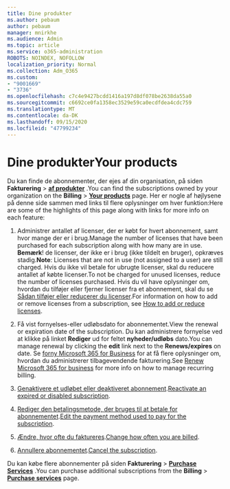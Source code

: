 ```yaml
---
title: Dine produkter
ms.author: pebaum
author: pebaum
manager: mnirkhe
ms.audience: Admin
ms.topic: article
ms.service: o365-administration
ROBOTS: NOINDEX, NOFOLLOW
localization_priority: Normal
ms.collection: Adm_O365
ms.custom:
- "9001669"
- "3736"
ms.openlocfilehash: c7c4e9427bcdd1416a197d8df078be2638da55a0
ms.sourcegitcommit: c6692ce0fa1358ec3529e59ca0ecdfdea4cdc759
ms.translationtype: MT
ms.contentlocale: da-DK
ms.lasthandoff: 09/15/2020
ms.locfileid: "47799234"
---
```

# <a name="your-products"></a><span data-ttu-id="4694d-102">Dine produkter</span><span class="sxs-lookup"><span data-stu-id="4694d-102">Your products</span></span>

<span data-ttu-id="4694d-103">Du kan finde de abonnementer, der ejes af din organisation, på siden **Fakturering**  >  **[af produkter](https://go.microsoft.com/fwlink/p/?linkid=842054)** .</span><span class="sxs-lookup"><span data-stu-id="4694d-103">You can find the subscriptions owned by your organization on the **Billing** > **[Your products](https://go.microsoft.com/fwlink/p/?linkid=842054)** page.</span></span> <span data-ttu-id="4694d-104">Her er nogle af højlysene på denne side sammen med links til flere oplysninger om hver funktion:</span><span class="sxs-lookup"><span data-stu-id="4694d-104">Here are some of the highlights of this page along with links for more info on each feature:</span></span>

1. <span data-ttu-id="4694d-105">Administrer antallet af licenser, der er købt for hvert abonnement, samt hvor mange der er i brug.</span><span class="sxs-lookup"><span data-stu-id="4694d-105">Manage the number of licenses that have been purchased for each subscription along with how many are in use.</span></span>  <span data-ttu-id="4694d-106">**Bemærk**! de licenser, der ikke er i brug (ikke tildelt en bruger), opkræves stadig.</span><span class="sxs-lookup"><span data-stu-id="4694d-106">**Note**: Licenses that are not in use (not assigned to a user) are still charged.</span></span>  <span data-ttu-id="4694d-107">Hvis du ikke vil betale for ubrugte licenser, skal du reducere antallet af købte licenser.</span><span class="sxs-lookup"><span data-stu-id="4694d-107">To not be charged for unused licenses, reduce the number of licenses purchased.</span></span> <span data-ttu-id="4694d-108">Hvis du vil have oplysninger om, hvordan du tilføjer eller fjerner licenser fra et abonnement, skal du se [Sådan tilføjer eller reducerer du licenser](https://docs.microsoft.com/alchemyinsights/how-to-add-or-reduce-licenses).</span><span class="sxs-lookup"><span data-stu-id="4694d-108">For information on how to add or remove licenses from a subscription, see [How to add or reduce licenses](https://docs.microsoft.com/alchemyinsights/how-to-add-or-reduce-licenses).</span></span>

2. <span data-ttu-id="4694d-109">Få vist fornyelses-eller udløbsdato for abonnementet.</span><span class="sxs-lookup"><span data-stu-id="4694d-109">View the renewal or expiration date of the subscription.</span></span>  <span data-ttu-id="4694d-110">Du kan administrere fornyelse ved at klikke på linket **Rediger** ud for feltet **nyheder/udløbs** dato.</span><span class="sxs-lookup"><span data-stu-id="4694d-110">You can manage renewal by clicking the **edit** link next to the **Renews/expires** on date.</span></span>  <span data-ttu-id="4694d-111">Se [forny Microsoft 365 for Business](https://go.microsoft.com/fwlink/?linkid=2119216) for at få flere oplysninger om, hvordan du administrerer tilbagevendende fakturering.</span><span class="sxs-lookup"><span data-stu-id="4694d-111">See [Renew Microsoft 365 for business](https://go.microsoft.com/fwlink/?linkid=2119216) for more info on how to manage recurring billing.</span></span>

3. <span data-ttu-id="4694d-112">[Genaktivere et udløbet eller deaktiveret abonnement](https://go.microsoft.com/fwlink/?linkid=2117519).</span><span class="sxs-lookup"><span data-stu-id="4694d-112">[Reactivate an expired or disabled subscription](https://go.microsoft.com/fwlink/?linkid=2117519).</span></span>

4. <span data-ttu-id="4694d-113">[Rediger den betalingsmetode, der bruges til at betale for abonnementet](https://go.microsoft.com/fwlink/?linkid=2117167).</span><span class="sxs-lookup"><span data-stu-id="4694d-113">[Edit the payment method used to pay for the subscription](https://go.microsoft.com/fwlink/?linkid=2117167).</span></span>

5. <span data-ttu-id="4694d-114">[Ændre, hvor ofte du faktureres](https://go.microsoft.com/fwlink/?linkid=2119112).</span><span class="sxs-lookup"><span data-stu-id="4694d-114">[Change how often you are billed](https://go.microsoft.com/fwlink/?linkid=2119112).</span></span>

6. <span data-ttu-id="4694d-115">[Annullere abonnementet](https://go.microsoft.com/fwlink/?linkid=2119113).</span><span class="sxs-lookup"><span data-stu-id="4694d-115">[Cancel the subscription](https://go.microsoft.com/fwlink/?linkid=2119113).</span></span>

<span data-ttu-id="4694d-116">Du kan købe flere abonnementer på siden **Fakturering**  >  [**Purchase Services**](https://go.microsoft.com/fwlink/p/?linkid=868433) .</span><span class="sxs-lookup"><span data-stu-id="4694d-116">You can purchase additional subscriptions from the **Billing** > [**Purchase services**](https://go.microsoft.com/fwlink/p/?linkid=868433) page.</span></span>
